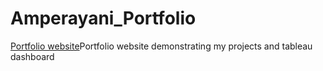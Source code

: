# Amperayani_Portfolio
<a href="https://sidharthaa.github.io/Amperayani_Portfolio/">Portfolio website</a>Portfolio website demonstrating my projects and tableau dashboard
